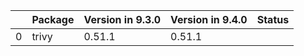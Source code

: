 <!-- markdown-link-check-disable -->

|    | Package   | Version in 9.3.0   | Version in 9.4.0   | Status   |
|---:|:----------|:-------------------|:-------------------|:---------|
|  0 | trivy     | 0.51.1             | 0.51.1             |          |